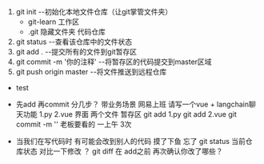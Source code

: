 1. git init  --初始化本地文件仓库（让git掌管文件夹）
    - git-learn 工作区
    - .git 隐藏文件夹 代码仓库          
2. git status --查看该仓库中的文件状态
3. git add .  --提交所有的文件到git暂存区
4. git commit -m '你的注释' --将暂存区的代码提交到master区域
5. git push origin master  --将文件推送到远程仓库

- test   



- 先add 再commit 
   分几步？
   带业务场景
   网易上班  请写一个vue + langchain聊天功能
   1.py 
   2.vue 界面
   两个文件 暂存区
   git add 1.py
   git add 2.vue
   git commit -m '' 老板要看的
   一上午 3次

- 当我们在写代码时 有可能会改到别人的代码 摸了下鱼 忘了 
    git status 当前仓库状态 
    对比一下修改 ？ 
    git diff  在 add之前 再次确认你改了哪些？